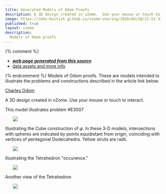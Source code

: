 ```yaml
---
title: Generated Models of Odom Proofs
description: A 3D design created in vZome.  Use your mouse or touch to interact.
image: https://John-Kostick.github.io/vzome-sharing/2020/04/28/11-51-33-Odom-2-D-2/Odom-2-D-2.png
published: true
layout: vzome
description:
  Models of Odom proofs
---
```


{% comment %}
 - [***web page generated from this source***](<https://John-Kostick.github.io/vzome-sharing/2020/04/28/Odom-2-D-2-11-51-33.html>)
 - [data assets and more info](<https://github.com/John-Kostick/vzome-sharing/tree/main/2020/04/28/11-51-33-Odom-2-D-2/>)
 
{% endcomment %}
 Models of Odom proofs. These are models intended to illustrate the problems and constructions described in the article link below.

[Charles Odom](https://en.wikipedia.org/wiki/George_Phillips_Odom_Jr.)

A 3D design created in vZome.  Use your mouse or touch to interact.

This model illustrates problem #E3007

<vzome-viewer style="width: 87%; height: 60vh; margin: 5%"
       src="https://John-Kostick.github.io/vzome-sharing/2020/04/28/11-51-33-Odom-2-D-2/Odom-2-D-2.vZome" >
  <img src="https://John-Kostick.github.io/vzome-sharing/2020/04/28/11-51-33-Odom-2-D-2/Odom-2-D-2.png" />
</vzome-viewer>

Illustrating the Cube construction of 𝜑. In these 3-D models, intersections with spheres are indicated by points equidistant from origin, coinciding with vertices of pentagonal Dodecahedra. Yellow struts are radii.

<vzome-viewer style="width: 87%; height: 60vh; margin: 5%"
      src="https://John-Kostick.github.io/vzome-sharing/2020/04/28/21-25-29-Odom-cube/Odom-cube.vZome" >
 <img src="https://John-Kostick.github.io/vzome-sharing/2020/04/28/21-25-29-Odom-cube/Odom-cube.png" />
</vzome-viewer>

Illustrating the Tetrahedron "occurence."
 
 <vzome-viewer style="width: 87%; height: 60vh; margin: 5%"
      src="https://John-Kostick.github.io/vzome-sharing/2022/08/11/21-37-46-Odom-Tet/Odom-Tet.vZome" >
 <img src="https://John-Kostick.github.io/vzome-sharing/2022/08/11/21-37-46-Odom-Tet/Odom-Tet.png" />
</vzome-viewer>

Another view of the Tetrahedron

<vzome-viewer style="width: 87%; height: 60vh; margin: 5%"
      src="https://John-Kostick.github.io/vzome-sharing/2020/04/27/09-05-02-Odom-tet-2/Odom-tet-2.vZome" >
 <img src="https://John-Kostick.github.io/vzome-sharing/2020/04/27/09-05-02-Odom-tet-2/Odom-tet-2.png" />
</vzome-viewer>
